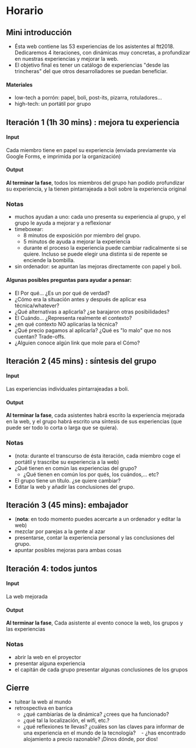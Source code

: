 # Horario

## Mini introducción

- Ésta web contiene las 53 experiencias de los asistentes al ftt2018. Dedicaremos 4 iteraciones, con dinámicas muy concretas, a profundizar en nuestras experiencias y mejorar la web.
- El objetivo final es tener un catálogo de experiencias "desde las trincheras" del que otros desarrolladores se puedan beneficiar.

#### Materiales
- low-tech a porrón: papel, boli, post-its, pizarra, rotuladores...
- high-tech: un portátil por grupo

## Iteración 1 (1h 30 mins) : mejora tu experiencia
#### Input
Cada miembro tiene en papel su experiencia (enviada previamente via Google Forms, e imprimida por la organización)
#### Output 
**Al terminar la fase**, todos los miembros del grupo han podido profundizar su experiencia, y la tienen pintarrajeada a boli sobre la experiencia original
### Notas
- muchos ayudan a uno: cada uno presenta su experiencia al grupo, y el grupo le ayuda a mejorar y a reflexionar
- timeboxear: 
    - 8 minutos de exposición por miembro del grupo.
    - 5 minutos de ayuda a mejorar la experiencia
    - durante el proceso la experiencia puede cambiar radicalmente si se quiere. Incluso se puede elegir una distinta si de repente se enciende la bombilla.
- sin ordenador: se apuntan las mejoras directamente con papel y boli.

#### Algunas posibles preguntas para ayudar a pensar:
- El Por qué... ¿Es un por qué de verdad?
- ¿Cómo era la situación antes y después de aplicar esa técnica/whatever?
- ¿Qué alternativas a aplicarla? ¿se barajaron otras posibilidades?
- El Cuándo... ¿Representa realmente el contexto?
- ¿en qué contexto NO aplicarías la técnica?
- ¿Qué precio pagamos al aplicarla? ¿Qué es "lo malo" que no nos cuentan? Trade-offs.
- ¿Alguien conoce algún link que mole para el Cómo?

## Iteración 2 (45 mins) : síntesis del grupo
#### Input
Las experiencias individuales pintarrajeadas a boli.
#### Output
**Al terminar la fase**, cada asistentes habrá escrito la experiencia mejorada en la web, y el grupo habrá escrito una síntesis de sus experiencias (que puede ser todo lo corta o larga que se quiera).
### Notas
- (nota: durante el transcurso de ésta iteración, cada miembro coge el portátil y trascribe su experiencia a la web)
- ¿Qué tienen en común las experiencias del grupo?
    - ¿Qué tienen en común los por qués, los cuándos,... etc?
- El grupo tiene un título. ¿se quiere cambiar?
- Editar la web y añadir las conclusiones del grupo.

## Iteración 3 (45 mins): embajador
- (**nota**: en todo momento puedes acercarte a un ordenador y editar la web)
- mezclar por parejas a la gente al azar
- presentarse, contar la experiencia personal y las conclusiones del grupo.
- apuntar posibles mejoras para ambas cosas

## Iteración 4: todos juntos
#### Input
La web mejorada
#### Output
**Al terminar la fase**, Cada asistente al evento conoce la web, los grupos y las experiencias
### Notas
- abrir la web en el proyector
- presentar alguna experiencia
- el capitán de cada grupo presentar algunas conclusiones de los grupos

## Cierre
- tuitear la web al mundo
- retrospectiva en barrica
    - ¿qué cambiarías de la dinámica? ¿crees que ha funcionado?
    - ¿qué tal la localización, el wifi, etc.?
    - ¿qué reflexiones te llevas? ¿cuáles son las claves para informar de una experiencia en el mundo de la tecnología?
    - ¿has encontrado alojamiento a precio razonable? ¡Dinos dónde, por dios!
